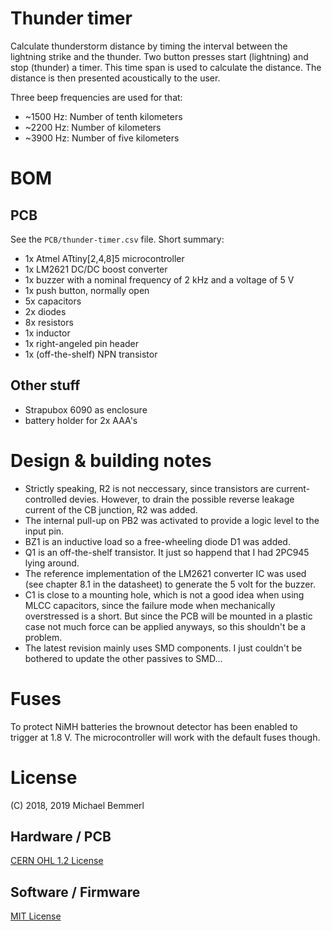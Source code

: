 # Thunder timer
Calculate thunderstorm distance by timing the interval between the lightning strike and the thunder. Two button presses start (lightning) and stop (thunder) a timer. This time span is used to calculate the distance. The distance is then presented acoustically to the user. 

Three beep frequencies are used for that:

- ~1500 Hz: Number of tenth kilometers
- ~2200 Hz: Number of kilometers
- ~3900 Hz: Number of five kilometers

# BOM
## PCB
See the ```PCB/thunder-timer.csv``` file. Short summary:

- 1x Atmel ATtiny[2,4,8]5 microcontroller
- 1x LM2621 DC/DC boost converter
- 1x buzzer with a nominal frequency of 2 kHz and a voltage of 5 V
- 1x push button, normally open
- 5x capacitors
- 2x diodes
- 8x resistors
- 1x inductor
- 1x right-angeled pin header
- 1x (off-the-shelf) NPN transistor

## Other stuff
- Strapubox 6090 as enclosure
- battery holder for 2x AAA's

# Design & building notes
* Strictly speaking, R2 is not neccessary, since transistors are current-controlled devies. However, to drain the possible reverse leakage current of the CB junction, R2 was added.
* The internal pull-up on PB2 was activated to provide a logic level to the input pin.
* BZ1 is an inductive load so a free-wheeling diode D1 was added.
* Q1 is an off-the-shelf transistor. It just so happend that I had 2PC945 lying around.
* The reference implementation of the LM2621 converter IC was used (see chapter 8.1 in the datasheet) to generate the 5 volt for the buzzer.
* C1 is close to a mounting hole, which is not a good idea when using MLCC capacitors, since the failure mode when mechanically overstressed is a short. But since the PCB will be mounted in a plastic case not much force can be applied anyways, so this shouldn't be a problem.
* The latest revision mainly uses SMD components. I just couldn't be bothered to update the other passives to SMD... 

# Fuses
To protect NiMH batteries the brownout detector has been enabled to trigger at 1.8 V. The microcontroller will work with the default fuses though.

# License
(C) 2018, 2019 Michael Bemmerl
## Hardware / PCB
[CERN OHL 1.2 License](https://www.ohwr.org/documents/294)
## Software / Firmware
[MIT License](https://tldrlegal.com/license/mit-license)
